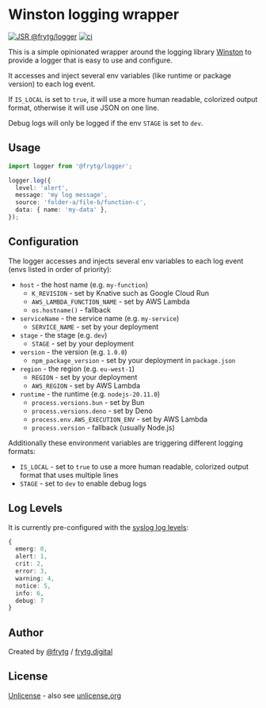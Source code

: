 # Winston logging wrapper

[![JSR @frytg/logger](https://jsr.io/badges/@frytg/logger)](https://jsr.io/@frytg/logger)
[![ci](https://github.com/frytg/utility/actions/workflows/test.yml/badge.svg?branch=main)](https://github.com/frytg/utility/actions/workflows/test.yml)

This is a simple opinionated wrapper around the logging library [Winston](https://github.com/winstonjs/winston)
to provide a logger that is easy to use and configure.

It accesses and inject several env variables (like runtime or package version) to each log event.

If `IS_LOCAL` is set to `true`, it will use a more human readable, colorized output format,
otherwise it will use JSON on one line.

Debug logs will only be logged if the env `STAGE` is set to `dev`.

## Usage

```ts
import logger from '@frytg/logger';
```

```ts
logger.log({
  level: 'alert',
  message: 'my log message',
  source: 'folder-a/file-b/function-c',
  data: { name: 'my-data' },
});
```

## Configuration

The logger accesses and injects several env variables to each log event (envs listed in order of priority):

- `host` - the host name (e.g. `my-function`)
  - `K_REVISION` - set by Knative such as Google Cloud Run
  - `AWS_LAMBDA_FUNCTION_NAME` - set by AWS Lambda
  - `os.hostname()` - fallback
- `serviceName` - the service name (e.g. `my-service`)
  - `SERVICE_NAME` - set by your deployment
- `stage` - the stage (e.g. `dev`)
  - `STAGE` - set by your deployment
- `version` - the version (e.g. `1.0.0`)
  - `npm_package_version` - set by your deployment in `package.json`
- `region` - the region (e.g. `eu-west-1`)
  - `REGION` - set by your deployment
  - `AWS_REGION` - set by AWS Lambda
- `runtime` - the runtime (e.g. `nodejs-20.11.0`)
  - `process.versions.bun` - set by Bun
  - `process.versions.deno` - set by Deno
  - `process.env.AWS_EXECUTION_ENV` - set by AWS Lambda
  - `process.version` - fallback (usually Node.js)

Additionally these environment variables are triggering different logging formats:

- `IS_LOCAL` - set to `true` to use a more human readable, colorized output format that uses multiple lines
- `STAGE` - set to `dev` to enable debug logs

## Log Levels

It is currently pre-configured with the
[syslog log levels](https://github.com/winstonjs/winston?tab=readme-ov-file#logging-levels):

```ts
{
  emerg: 0,
  alert: 1,
  crit: 2,
  error: 3,
  warning: 4,
  notice: 5,
  info: 6,
  debug: 7
}
```

## Author

Created by [@frytg](https://github.com/frytg) / [frytg.digital](https://www.frytg.digital)

## License

[Unlicense](https://github.com/frytg/utility/blob/main/LICENSE) - also see [unlicense.org](https://unlicense.org)
